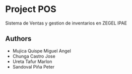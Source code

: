 # Project POS

Sistema de Ventas y gestion de inventarios en ZEGEL IPAE

## Authors

- Mujica Quispe Miguel Angel
- Chunga Castro Jose
- Ureta Tafur Marlon
- Sandoval Piña Peter


